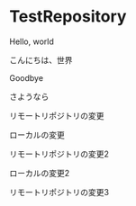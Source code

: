 # TestRepository

Hello, world

こんにちは、世界

Goodbye

さようなら

リモートリポジトリの変更

ローカルの変更

リモートリポジトリの変更2

ローカルの変更2

リモートリポジトリの変更3

